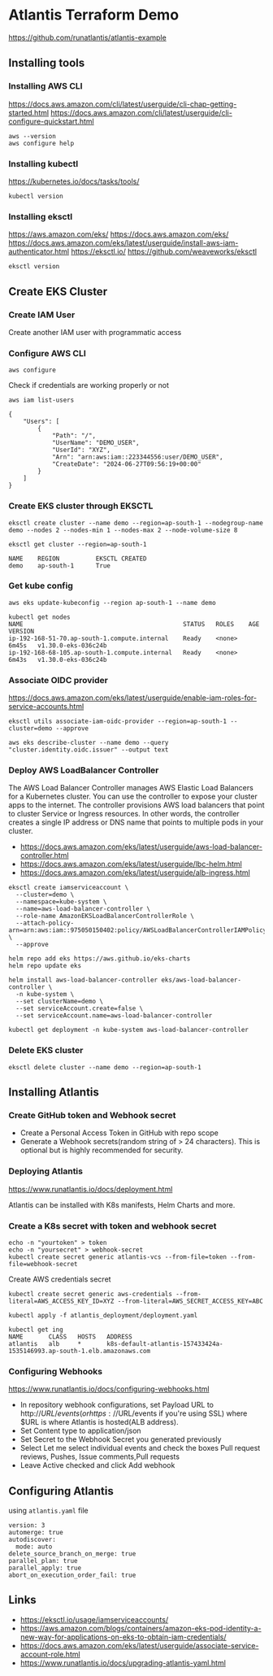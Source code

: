 # Atlantis Terraform Demo
https://github.com/runatlantis/atlantis-example

## Installing tools

### Installing AWS CLI
https://docs.aws.amazon.com/cli/latest/userguide/cli-chap-getting-started.html
https://docs.aws.amazon.com/cli/latest/userguide/cli-configure-quickstart.html
```
aws --version
aws configure help
```

### Installing kubectl
https://kubernetes.io/docs/tasks/tools/
```
kubectl version
```

### Installing eksctl
https://aws.amazon.com/eks/
https://docs.aws.amazon.com/eks/
https://docs.aws.amazon.com/eks/latest/userguide/install-aws-iam-authenticator.html
https://eksctl.io/
https://github.com/weaveworks/eksctl
```
eksctl version
```

## Create EKS Cluster

### Create IAM User
Create another IAM user with programmatic access

### Configure AWS CLI
```
aws configure
```
Check if credentials are working properly or not
```
aws iam list-users
```
```
{
    "Users": [
        {
            "Path": "/",
            "UserName": "DEMO_USER",
            "UserId": "XYZ",
            "Arn": "arn:aws:iam::223344556:user/DEMO_USER",
            "CreateDate": "2024-06-27T09:56:19+00:00"
        }
    ]
}
```


### Create EKS cluster through EKSCTL
```
eksctl create cluster --name demo --region=ap-south-1 --nodegroup-name demo --nodes 2 --nodes-min 1 --nodes-max 2 --node-volume-size 8 
```
```
eksctl get cluster --region=ap-south-1
```
```
NAME    REGION          EKSCTL CREATED
demo    ap-south-1      True
```

### Get kube config
```
aws eks update-kubeconfig --region ap-south-1 --name demo 
```
```
kubectl get nodes
NAME                                            STATUS   ROLES    AGE     VERSION
ip-192-168-51-70.ap-south-1.compute.internal    Ready    <none>   6m45s   v1.30.0-eks-036c24b
ip-192-168-68-105.ap-south-1.compute.internal   Ready    <none>   6m43s   v1.30.0-eks-036c24b
```

### Associate OIDC provider
https://docs.aws.amazon.com/eks/latest/userguide/enable-iam-roles-for-service-accounts.html
```
eksctl utils associate-iam-oidc-provider --region=ap-south-1 --cluster=demo --approve
```
```
aws eks describe-cluster --name demo --query "cluster.identity.oidc.issuer" --output text
```
### Deploy AWS LoadBalancer Controller
The AWS Load Balancer Controller manages AWS Elastic Load Balancers for a Kubernetes cluster. You can use the controller to expose your cluster apps to the internet. The controller provisions AWS load balancers that point to cluster Service or Ingress resources. In other words, the controller creates a single IP address or DNS name that points to multiple pods in your cluster.
- https://docs.aws.amazon.com/eks/latest/userguide/aws-load-balancer-controller.html
- https://docs.aws.amazon.com/eks/latest/userguide/lbc-helm.html
- https://docs.aws.amazon.com/eks/latest/userguide/alb-ingress.html

```
eksctl create iamserviceaccount \
  --cluster=demo \
  --namespace=kube-system \
  --name=aws-load-balancer-controller \
  --role-name AmazonEKSLoadBalancerControllerRole \
  --attach-policy-arn=arn:aws:iam::975050150402:policy/AWSLoadBalancerControllerIAMPolicy \
  --approve
```
```
helm repo add eks https://aws.github.io/eks-charts
helm repo update eks
```
```
helm install aws-load-balancer-controller eks/aws-load-balancer-controller \
  -n kube-system \
  --set clusterName=demo \
  --set serviceAccount.create=false \
  --set serviceAccount.name=aws-load-balancer-controller 
```
```
kubectl get deployment -n kube-system aws-load-balancer-controller
```

### Delete EKS cluster
```
eksctl delete cluster --name demo --region=ap-south-1
```

## Installing Atlantis

### Create GitHub token and Webhook secret
- Create a Personal Access Token in GitHub with repo scope
- Generate a Webhook secrets(random string of > 24 characters). This is optional but is highly recommended for security.

### Deploying Atlantis
https://www.runatlantis.io/docs/deployment.html

Atlantis can be installed with K8s manifests, Helm Charts and more.

### Create a K8s secret with token and webhook secret
```
echo -n "yourtoken" > token
echo -n "yoursecret" > webhook-secret
kubectl create secret generic atlantis-vcs --from-file=token --from-file=webhook-secret
```
Create AWS credentials secret
```
kubectl create secret generic aws-credentials --from-literal=AWS_ACCESS_KEY_ID=XYZ --from-literal=AWS_SECRET_ACCESS_KEY=ABC 
```
```
kubectl apply -f atlantis_deployment/deployment.yaml
```
```
kubectl get ing
NAME       CLASS   HOSTS   ADDRESS                                                                     
atlantis   alb     *       k8s-default-atlantis-157433424a-1535146993.ap-south-1.elb.amazonaws.com                                                              
```
### Configuring Webhooks
https://www.runatlantis.io/docs/configuring-webhooks.html

- In repository webhook configurations, set Payload URL to http://$URL/events (or https://$URL/events if you're using SSL) where $URL is where Atlantis is hosted(ALB address). 
- Set Content type to application/json
- Set Secret to the Webhook Secret you generated previously
- Select Let me select individual events and check the boxes Pull request reviews, Pushes, Issue comments,Pull requests
- Leave Active checked and click Add webhook

## Configuring Atlantis
using  `atlantis.yaml` file
```
version: 3
automerge: true
autodiscover:
  mode: auto
delete_source_branch_on_merge: true
parallel_plan: true
parallel_apply: true
abort_on_execution_order_fail: true
```
## Links
- https://eksctl.io/usage/iamserviceaccounts/
- https://aws.amazon.com/blogs/containers/amazon-eks-pod-identity-a-new-way-for-applications-on-eks-to-obtain-iam-credentials/
- https://docs.aws.amazon.com/eks/latest/userguide/associate-service-account-role.html
- https://www.runatlantis.io/docs/upgrading-atlantis-yaml.html
